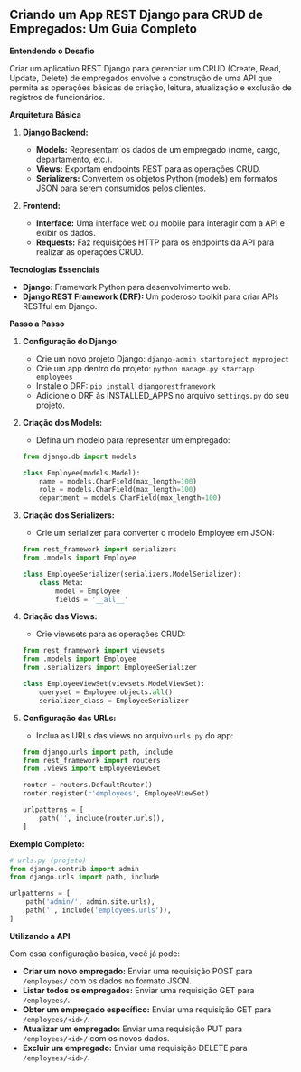 ## Criando um App REST Django para CRUD de Empregados: Um Guia Completo

**Entendendo o Desafio**

Criar um aplicativo REST Django para gerenciar um CRUD (Create, Read, Update, Delete) de empregados envolve a construção de uma API que permita as operações básicas de criação, leitura, atualização e exclusão de registros de funcionários.

**Arquitetura Básica**

1. **Django Backend:**
   * **Models:** Representam os dados de um empregado (nome, cargo, departamento, etc.).
   * **Views:** Exportam endpoints REST para as operações CRUD.
   * **Serializers:** Convertem os objetos Python (models) em formatos JSON para serem consumidos pelos clientes.

2. **Frontend:**
   * **Interface:** Uma interface web ou mobile para interagir com a API e exibir os dados.
   * **Requests:** Faz requisições HTTP para os endpoints da API para realizar as operações CRUD.

**Tecnologias Essenciais**

* **Django:** Framework Python para desenvolvimento web.
* **Django REST Framework (DRF):** Um poderoso toolkit para criar APIs RESTful em Django.

**Passo a Passo**

1. **Configuração do Django:**
   * Crie um novo projeto Django: `django-admin startproject myproject`
   * Crie um app dentro do projeto: `python manage.py startapp employees`
   * Instale o DRF: `pip install djangorestframework`
   * Adicione o DRF às INSTALLED_APPS no arquivo `settings.py` do seu projeto.

2. **Criação dos Models:**
   * Defina um modelo para representar um empregado:

   ```python
   from django.db import models

   class Employee(models.Model):
       name = models.CharField(max_length=100)
       role = models.CharField(max_length=100)
       department = models.CharField(max_length=100)
   ```

3. **Criação dos Serializers:**
   * Crie um serializer para converter o modelo Employee em JSON:

   ```python
   from rest_framework import serializers
   from .models import Employee

   class EmployeeSerializer(serializers.ModelSerializer):
       class Meta:
           model = Employee
           fields = '__all__'
   ```

4. **Criação das Views:**
   * Crie viewsets para as operações CRUD:

   ```python
   from rest_framework import viewsets
   from .models import Employee
   from .serializers import EmployeeSerializer

   class EmployeeViewSet(viewsets.ModelViewSet):
       queryset = Employee.objects.all()
       serializer_class = EmployeeSerializer
   ```

5. **Configuração das URLs:**
   * Inclua as URLs das views no arquivo `urls.py` do app:

   ```python
   from django.urls import path, include
   from rest_framework import routers
   from .views import EmployeeViewSet

   router = routers.DefaultRouter()
   router.register(r'employees', EmployeeViewSet)

   urlpatterns = [
       path('', include(router.urls)),
   ]
   ```

**Exemplo Completo:**

```python
# urls.py (projeto)
from django.contrib import admin
from django.urls import path, include

urlpatterns = [
    path('admin/', admin.site.urls),
    path('', include('employees.urls')),
]
```

**Utilizando a API**

Com essa configuração básica, você já pode:

* **Criar um novo empregado:** Enviar uma requisição POST para `/employees/` com os dados no formato JSON.
* **Listar todos os empregados:** Enviar uma requisição GET para `/employees/`.
* **Obter um empregado específico:** Enviar uma requisição GET para `/employees/<id>/`.
* **Atualizar um empregado:** Enviar uma requisição PUT para `/employees/<id>/` com os novos dados.
* **Excluir um empregado:** Enviar uma requisição DELETE para `/employees/<id>/`.



